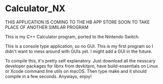 # Calculator_NX

THIS APPLICATION IS COMING TO THE HB APP STORE SOON TO TAKE PLACE OF ANOTHER SIMILAR PROGRAM

This is my C++ Calculator program, ported to the Nintendo Switch.

This is a console type application, so no GUI. This is my first program so I didn't want to mess around with GUIs yet. I might add a GUI in the future.

To compile this, it's pretty self explanatory. Just download all the nesscary developer packages for libnx from devkitpro, have build-essentials on Linux or Xcode command line utils on macOS. Then type make and it should compile in a few seconds. Anyways, enjoy!
